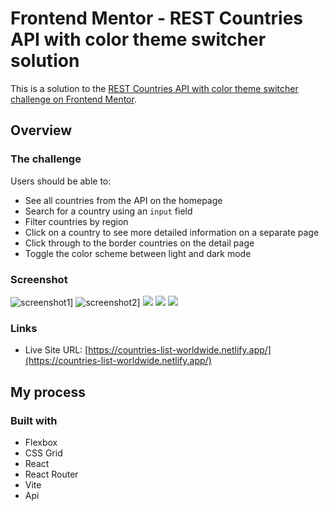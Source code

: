 # Frontend Mentor - REST Countries API with color theme switcher solution

This is a solution to the [REST Countries API with color theme switcher challenge on Frontend Mentor](https://www.frontendmentor.io/challenges/rest-countries-api-with-color-theme-switcher-5cacc469fec04111f7b848ca).

## Overview

### The challenge

Users should be able to:

- See all countries from the API on the homepage
- Search for a country using an `input` field
- Filter countries by region
- Click on a country to see more detailed information on a separate page
- Click through to the border countries on the detail page
- Toggle the color scheme between light and dark mode

### Screenshot



![screenshot1](https://github.com/nanatotibadze/countries/assets/106735126/e8b26476-2052-4f3b-9e5e-29212317acfa)]
![screenshot2](https://github.com/nanatotibadze/countries/assets/106735126/64b336ca-27c4-4f58-aa3b-56214bf555f2)]
![](./screenshot.jpg)
![](./screenshot.jpg)
![](./screenshot.jpg)

### Links

- Live Site URL: [https://countries-list-worldwide.netlify.app/](https://countries-list-worldwide.netlify.app/)

## My process

### Built with

- Flexbox
- CSS Grid
- React
- React Router
- Vite
- Api
